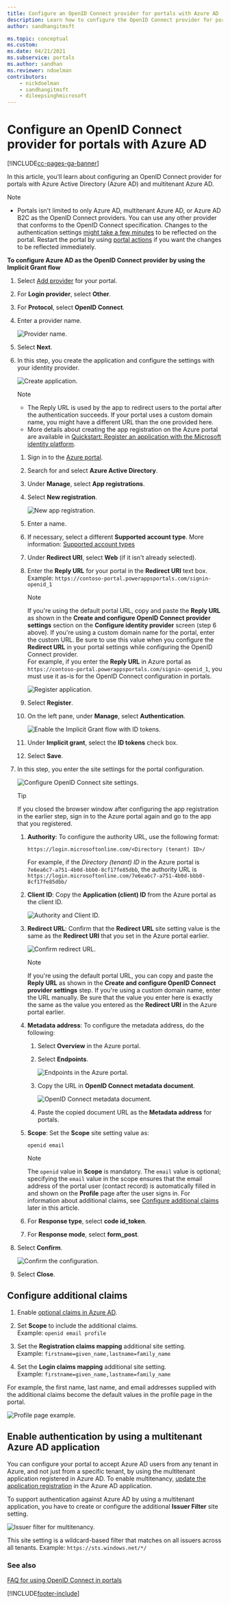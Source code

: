 ```yaml
---
title: Configure an OpenID Connect provider for portals with Azure AD
description: Learn how to configure the OpenID Connect provider for portals with Azure Active Directory using Implicit Grant flow.
author: sandhangitmsft

ms.topic: conceptual
ms.custom: 
ms.date: 04/21/2021
ms.subservice: portals
ms.author: sandhan
ms.reviewer: ndoelman
contributors:
    - nickdoelman
    - sandhangitmsft
    - dileepsinghmicrosoft
---
```


# Configure an OpenID Connect provider for portals with Azure AD


[!INCLUDE[cc-pages-ga-banner](../../../includes/cc-pages-ga-banner.md)]

In this article, you'll learn about configuring an OpenID Connect provider for portals with Azure Active Directory (Azure AD) and multitenant Azure AD.

> [!NOTE]
> - Portals isn't limited to only Azure AD, multitenant Azure AD, or Azure AD B2C as the OpenID Connect providers. You can use any other provider that conforms to the OpenID Connect specification.
> Changes to the authentication settings [might take a few minutes](../admin/clear-server-side-cache.md#caching-changes-for-portals-with-version-926x-or-later) to be reflected on the portal. Restart the portal by using [portal actions](../admin/admin-overview.md) if you want the changes to be reflected immediately.

**To configure Azure AD as the OpenID Connect provider by using the Implicit Grant flow**

1. Select [Add provider](use-simplified-authentication-configuration.md#add-configure-or-delete-an-identity-provider) for your portal.

1. For **Login provider**, select **Other**.

1. For **Protocol**, select **OpenID Connect**.

1. Enter a provider name.

    ![Provider name.](media/authentication/select-other-openid.png "Provider name")

1. Select **Next**.

1. In this step, you create the application and configure the settings with your identity provider.

    ![Create application.](media/authentication/step-1-openid.png "Create application")

    > [!NOTE]
    > - The Reply URL is used by the app to redirect users to the portal after the authentication succeeds. If your portal uses a custom domain name, you might have a different URL than the one provided here.
    > - More details about creating the app registration on the Azure portal are available in [Quickstart: Register an application with the Microsoft identity platform](/azure/active-directory/develop/quickstart-register-app).

    1. Sign in to the [Azure portal](https://portal.azure.com).

    1. Search for and select **Azure Active Directory**.

    1. Under **Manage**, select **App registrations**.

    1. Select **New registration**.

        ![New app registration.](media/authentication/app-registration-new.png "New app registration")

    1. Enter a name.

    1. If necessary, select a different **Supported account type**. More information: [Supported account types](/azure/active-directory/develop/quickstart-register-app)

    1. Under **Redirect URI**, select **Web** (if it isn't already selected).

    1. Enter the **Reply URL** for your portal in the **Redirect URI** text box. <br> Example: `https://contoso-portal.powerappsportals.com/signin-openid_1`

        > [!NOTE]
        > If you're using the default portal URL, copy and paste the **Reply URL** as shown in the **Create and configure OpenID Connect provider settings** section on the **Configure identity provider** screen (step 6 above). If you're using a custom domain name for the portal, enter the custom URL. Be sure to use this value when you configure the **Redirect URL** in your portal settings while configuring the OpenID Connect provider. <br> For example, if you enter the **Reply URL** in Azure portal as `https://contoso-portal.powerappsportals.com/signin-openid_1`, you must use it as-is for the OpenID Connect configuration in portals.

        ![Register application.](media/authentication/register-application.png "Register application")

    1. Select **Register**.

    1. On the left pane, under **Manage**, select **Authentication**.

        ![Enable the Implicit Grant flow with ID tokens.](media/authentication/id-tokens-openid.png "Enable the Implicit Grant flow with ID tokens")

    1. Under **Implicit grant**, select the **ID tokens** check box.

    1. Select **Save**.

1. In this step, you enter the site settings for the portal configuration.

    ![Configure OpenID Connect site settings.](media/authentication/openid-site-settings-1.png "Configure OpenID Connect site settings")

    > [!TIP]
    > If you closed the browser window after configuring the app registration in the earlier step, sign in to the Azure portal again and go to the app that you registered.

    1. **Authority**: To configure the authority URL, use the following format:

        `https://login.microsoftonline.com/<Directory (tenant) ID>/`

        For example, if the *Directory (tenant) ID* in the Azure portal is `7e6ea6c7-a751-4b0d-bbb0-8cf17fe85dbb`, the authority URL is `https://login.microsoftonline.com/7e6ea6c7-a751-4b0d-bbb0-8cf17fe85dbb/`

    1. **Client ID**: Copy the **Application (client) ID** from the Azure portal as the client ID.

        ![Authority and Client ID.](media/authentication/authority-client-id.png "Authority and Client ID")

    1. **Redirect URL**: Confirm that the **Redirect URL** site setting value is the same as the **Redirect URI** that you set in the Azure portal earlier.

        ![Confirm redirect URL.](media/authentication/redirect-uri-azure-power-apps.png "Confirm redirect URL")

        > [!NOTE]
        > If you're using the default portal URL, you can copy and paste the **Reply URL** as shown in the **Create and configure OpenID Connect provider settings** step. If you're using a custom domain name, enter the URL manually. Be sure that the value you enter here is exactly the same as the value you entered as the **Redirect URI** in the Azure portal earlier.

    1. **Metadata address**: To configure the metadata address, do the following:

        1. Select **Overview** in the Azure portal.

        1. Select **Endpoints**.

           ![Endpoints in the Azure portal.](media/authentication/endpoints.png "Endpoints in the Azure portal")

        1. Copy the URL in **OpenID Connect metadata document**.

            ![OpenID Connect metadata document.](media/authentication/openid-connect-metadata-document.png "OpenID Connect metadata document")

        1. Paste the copied document URL as the **Metadata address** for portals.

    1. **Scope**: Set the **Scope** site setting value as:

        `openid email`

        > [!NOTE]
        > The `openid` value in **Scope** is mandatory. The `email` value is optional; specifying the `email` value in the scope ensures that the email address of the portal user (contact record) is automatically filled in and shown on the **Profile** page after the user signs in. For information about additional claims, see [Configure additional claims](#configure-additional-claims) later in this article.

    1. For **Response type**, select **code id_token**.

    1. For **Response mode**, select **form_post**.

1. Select **Confirm**.

    ![Confirm the configuration.](media/authentication/confirm-config.png "Confirm the configuration")

1. Select **Close**.

## Configure additional claims

1. Enable [optional claims in Azure AD](/azure/active-directory/develop/active-directory-optional-claims#configuring-directory-extension-optional-claims).

1. Set **Scope** to include the additional claims.
    <br> Example: `openid email profile`

1. Set the **Registration claims mapping** additional site setting.
    <br> Example: `firstname=given_name,lastname=family_name`

1. Set the **Login claims mapping** additional site setting.
    <br> Example: `firstname=given_name,lastname=family_name`

For example, the first name, last name, and email addresses supplied with the additional claims become the default values in the profile page in the portal.

![Profile page example.](media/authentication/profile-page.png "Profile page example")

<a name="enable-authentication-using-a-multi-tenant-azure-active-directory-application"></a>
## Enable authentication by using a multitenant Azure AD application

You can configure your portal to accept Azure AD users from any tenant in Azure, and not just from a specific tenant, by using the multitenant application registered in Azure AD. To enable multitenancy, [update the application registration](/azure/active-directory/develop/howto-convert-app-to-be-multi-tenant#update-registration-to-be-multi-tenant) in the Azure AD application.

To support authentication against Azure AD by using a multitenant application, you have to create or configure the additional **Issuer Filter** site setting.

![Issuer filter for multitenancy.](media/authentication/issuer-filter-multi-tenant.png "Issuer filter for multitenancy")

This site setting is a wildcard-based filter that matches on all issuers across all tenants. Example: `https://sts.windows.net/*/`

### See also

[FAQ for using OpenID Connect in portals](configure-openid-faqs.md)


[!INCLUDE[footer-include](../../../includes/footer-banner.md)]
